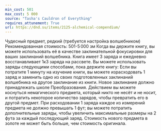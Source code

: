 ```yaml
---
min_cost: 501
max_cost: 5 000
source: "Tasha's Cauldron of Everything"
requires_attunement: True
url: https://dnd.su/items/2125-alchemical-compendium/
---
```


Чудесный предмет, редкий (требуется настройка волшебником)
Рекомендованная стоимость: 501-5 000 зм
Когда вы держите книгу, вы можете использовать её в качестве заклинательной фокусировки для ваших заклинаний волшебника.
Книга имеет 3 заряда и ежедневно восстанавливает 1к3 заряда на рассвете. Вы можете использовать заряды следующими способами, пока держите книгу:
Если вы потратите 1 минуту на изучение книги, вы можете израсходовать 1 заряд и заменить одно из своих подготовленных заклинаний волшебника на другое заклинание из книги. Новое заклинание должно принадлежать школе Преобразования.
Действием вы можете коснуться немагического предмета, который никто не несёт и не носит, и потратить некоторое количество зарядов, чтобы превратить его в другой предмет. При расходовании 1 заряда каждое из измерений предмета не должно превышать 1 фут; вы можете потратить дополнительные заряды, чтобы увеличить максимальные размеры на 2 фута за каждый последующий заряд. Стоимость нового предмета в золоте не может быть больше, чем стоимость оригинала.